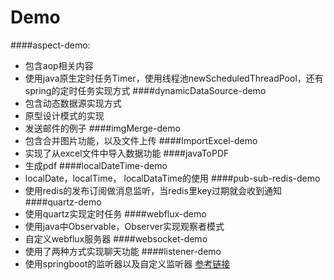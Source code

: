 # Demo
####aspect-demo:
* 包含aop相关内容
* 使用java原生定时任务Timer，使用线程池newScheduledThreadPool，还有spring的定时任务实现方式
####dynamicDataSource-demo
* 包含动态数据源实现方式
* 原型设计模式的实现
* 发送邮件的例子
####imgMerge-demo
* 包含合并图片功能，以及文件上传
####ImportExcel-demo
* 实现了从excel文件中导入数据功能
####javaToPDF
* 生成pdf
####localDateTime-demo
* localDate，localTime， localDataTime的使用
####pub-sub-redis-demo
* 使用redis的发布订阅做消息监听，当redis里key过期就会收到通知
####quartz-demo
* 使用quartz实现定时任务
####webflux-demo
* 使用java中Observable，Observer实现观察者模式
* 自定义webflux服务器
####websocket-demo
* 使用了两种方式实现聊天功能
####listener-demo
* 使用springboot的监听器以及自定义监听器    [参考链接](https://blog.csdn.net/heshengfu1211/article/details/107420725?utm_medium=distribute.pc_relevant.none-task-blog-baidujs_title-4&spm=1001.2101.3001.4242)